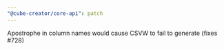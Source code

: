 ```yaml
---
"@cube-creator/core-api": patch
---
```


Apostrophe in column names would cause CSVW to fail to generate (fixes #728)
